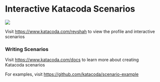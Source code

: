 # Interactive Katacoda Scenarios

[![](http://shields.katacoda.com/katacoda/reyshah/count.svg)](https://www.katacoda.com/reyshah "Get your profile on Katacoda.com")

Visit https://www.katacoda.com/reyshah to view the profile and interactive scenarios

### Writing Scenarios
Visit https://www.katacoda.com/docs to learn more about creating Katacoda scenarios

For examples, visit https://github.com/katacoda/scenario-example
